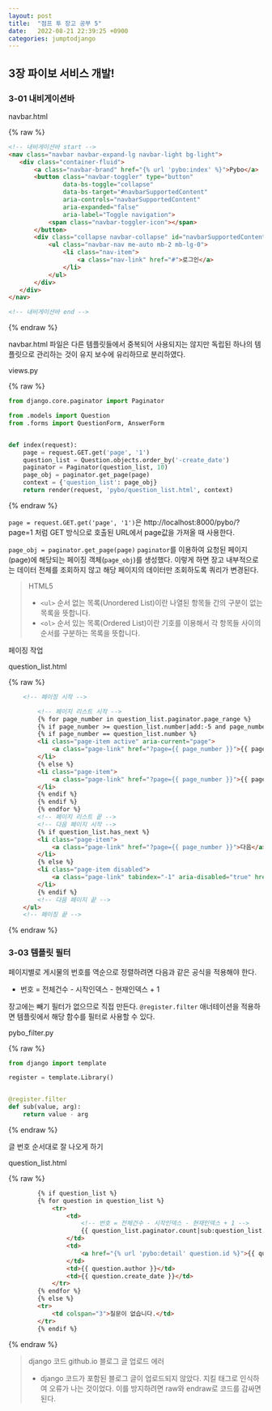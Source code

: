 ```yaml
---
layout: post
title:  "점프 투 장고 공부 5"
date:   2022-08-21 22:39:25 +0900
categories: jumptodjango
---
```


## 3장 파이보 서비스 개발!

### 3-01 내비게이션바

navbar.html

{% raw %}

```html
<!-- 내비게이션바 start -->
<nav class="navbar navbar-expand-lg navbar-light bg-light">
   <div class="container-fluid">
       <a class="navbar-brand" href="{% url 'pybo:index' %}">Pybo</a>
       <button class="navbar-toggler" type="button"
               data-bs-toggle="collapse"
               data-bs-target="#navbarSupportedContent"
               aria-controls="navbarSupportedContent"
               aria-expanded="false"
               aria-label="Toggle navigation">
           <span class="navbar-toggler-icon"></span>
       </button>
       <div class="collapse navbar-collapse" id="navbarSupportedContent">
           <ul class="navbar-nav me-auto mb-2 mb-lg-0">
               <li class="nav-item">
                   <a class="nav-link" href="#">로그인</a>
               </li>
           </ul>
       </div>
   </div>
</nav>

<!-- 내비게이션바 end -->
```
{% endraw %}



navbar.html 파일은 다른 템플릿들에서 중복되어 사용되지는 않지만 독립된 하나의 템플릿으로 관리하는 것이 유지 보수에 유리하므로 분리하였다.


views.py

{% raw %}

```python
from django.core.paginator import Paginator

from .models import Question
from .forms import QuestionForm, AnswerForm


def index(request):
    page = request.GET.get('page', '1')
    question_list = Question.objects.order_by('-create_date')
    paginator = Paginator(question_list, 10)
    page_obj = paginator.get_page(page)
    context = {'question_list': page_obj}
    return render(request, 'pybo/question_list.html', context)
```
{% endraw %}



`page = request.GET.get('page', '1')`은 http://localhost:8000/pybo/?page=1 처럼 GET 방식으로 호출된 URL에서 page값을 가져올 때 사용한다. 

`page_obj = paginator.get_page(page)`
`paginator`를 이용하여 요청된 페이지(page)에 해당되는 페이징 객체(`page_obj`)를 생성했다. 이렇게 하면 장고 내부적으로는 데이터 전체를 조회하지 않고 해당 페이지의 데이터만 조회하도록 쿼리가 변경된다.


> HTML5
> * `<ul>` 순서 없는 목록(Unordered List)이란 나열된 항목들 간의 구분이 없는 목록을 뜻합니다. 
> * `<ol>` 순서 있는 목록(Ordered List)이란 기호를 이용해서 각 항목들 사이의 순서를 구분하는 목록을 뜻합니다.



페이징 작업

question_list.html

{% raw %}
```html
    <!-- 페이징 시작 -->

        <!-- 페이지 리스트 시작 -->
        {% for page_number in question_list.paginator.page_range %}
        {% if page_number >= question_list.number|add:-5 and page_number <= question_list|add:5 %}<!-- 현재 페이지 기준으로 좌우 5개씩 보이도록 만든다. -->
        {% if page_number == question_list.number %}
        <li class="page-item active" aria-current="page">
            <a class="page-link" href="?page={{ page_number }}">{{ page_number }}</a>
        </li>
        {% else %}
        <li class="page-item">
            <a class="page-link" href="?page={{ page_number }}">{{ page_number }}</a>
        </li>
        {% endif %}
        {% endif %}
        {% endfor %}
        <!-- 페이지 리스트 끝 -->
        <!-- 다음 페이지 시작 -->
        {% if question_list.has_next %}
        <li class="page-item">
            <a class="page-link" href="?page={{ page_number }}">다음</a>
        </li>
        {% else %}
        <li class="page-item disabled">
            <a class="page-link" tabindex="-1" aria-disabled="true" href="#">다음</a>
        </li>
        {% endif %}
        <!-- 다음 페이지 끝 -->
    </ul>
    <!-- 페이징 끝 -->
```

{% endraw %}



### 3-03 템플릿 필터

페이지별로 게시물의 번호를 역순으로 정렬하려면 다음과 같은 공식을 적용해야 한다.

* 번호 = 전체건수 - 시작인덱스 - 현재인덱스 + 1

장고에는 빼기 필터가 없으므로 직접 만든다. `@register.filter` 애너테이션을 적용하면 템플릿에서 해당 함수를 필터로 사용할 수 있다.

pybo_filter.py

{% raw %}
```python
from django import template

register = template.Library()


@register.filter
def sub(value, arg):
    return value - arg
```
{% endraw %}


글 번호 순서대로 잘 나오게 하기

question_list.html

{% raw %}
```html
        {% if question_list %}
        {% for question in question_list %}
            <tr>
                <td>
                    <!-- 번호 = 전체건수 - 시작인덱스 - 현재인덱스 + 1 -->
                    {{ question_list.paginator.count|sub:question_list.start_index|sub:forloop.counter0|add:1 }}
                </td>
                <td>
                    <a href="{% url 'pybo:detail' question.id %}">{{ question.subject }}</a>
                </td>
                <td>{{ question.author }}</td>
                <td>{{ question.create_date }}</td>
            </tr>
        {% endfor %}
        {% else %}
        <tr>
            <td colspan="3">질문이 없습니다.</td>
        </tr>
        {% endif %}
```
{% endraw %}



> django 코드 github.io 블로그 글 업로드 에러
> * django 코드가 포함된 블로그 글이 업로드되지 않았다. 지킬 태그로 인식하여 오류가 나는 것이었다. 이를 방지하려면 raw와 endraw로 코드를 감싸면 된다.
